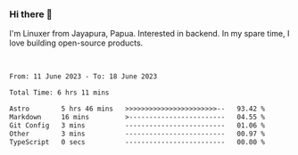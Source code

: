 ### Hi there 👋

I'm Linuxer from Jayapura, Papua. Interested in backend. In my spare time, I love building open-source products.

<br>

 
 <!--START_SECTION:waka-->

```txt
From: 11 June 2023 - To: 18 June 2023

Total Time: 6 hrs 11 mins

Astro        5 hrs 46 mins   >>>>>>>>>>>>>>>>>>>>>>>--   93.42 %
Markdown     16 mins         >------------------------   04.55 %
Git Config   3 mins          -------------------------   01.06 %
Other        3 mins          -------------------------   00.97 %
TypeScript   0 secs          -------------------------   00.00 %
```

<!--END_SECTION:waka-->
